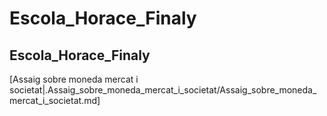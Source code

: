 # Escola_Horace_Finaly
Escola_Horace_Finaly
---
[Assaig sobre moneda mercat i societat|.Assaig_sobre_moneda_mercat_i_societat/Assaig_sobre_moneda_mercat_i_societat.md]
